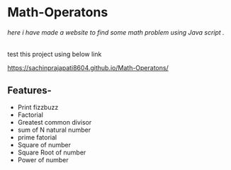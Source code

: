 # Math-Operatons

###### here i have made a website to find some math problem using Java script .


test this project using below link

https://sachinprajapati8604.github.io/Math-Operatons/


## Features-

* Print fizzbuzz 
* Factorial
* Greatest common divisor
* sum of N natural number 
* prime fatorial
* Square of number
* Square Root of number
* Power of number

